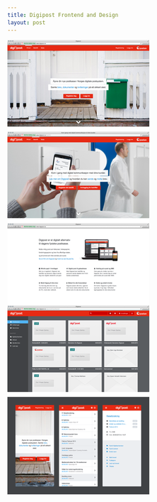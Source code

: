 ```yaml
---
title: Digipost Frontend and Design
layout: post
---
```


<div class="img">
    <img src="/portfolio/digipost/digipost.png">
</div>
